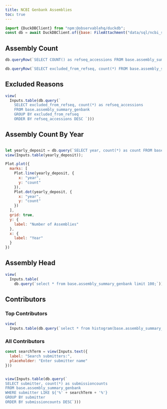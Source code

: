 ```yaml
---
title: NCBI Genbank Assemblies
toc: true
---
```



```js
import {DuckDBClient} from "npm:@observablehq/duckdb";
const db = await DuckDBClient.of({base: FileAttachment("data/sql/ncbi_stats.duckdb")});
```


## Assembly Count

```js
db.queryRow(`SELECT COUNT() as refseq_accessions FROM base.assembly_summary_genbank`)
```


```js
db.queryRow(`SELECT excluded_from_refseq, count(*) FROM base.assembly_summary_genbank GROUP BY excluded_from_refseq`)
```




## Excluded Reasons
```js
view(
  Inputs.table(db.query(`
    SELECT excluded_from_refseq, count(*) as refseq_accessions
    FROM base.assembly_summary_genbank
    GROUP BY excluded_from_refseq
    ORDER BY refseq_accessions DESC `)))
```




## Assembly Count By Year

```js

let yearly_deposit = db.query(`SELECT year, count(*) as count FROM base.assembly_summary_genbank GROUP BY year;`);
view(Inputs.table(yearly_deposit));

```


```js
Plot.plot({
  marks: [
    Plot.line(yearly_deposit, {
      x: "year",
      y: "count"
    }),
    Plot.dot(yearly_deposit, {
      x: "year",
      y: "count"
    })
  ],
  grid: true,
  y: {
    label: "Number of Assemblies"
  },
  x: {
    label: "Year"
  }
})
```



## Assembly Head

```js
view(
  Inputs.table(
    db.query(`select * from base.assembly_summary_genbank limit 100;`)));

```

## Contributors

### Top Contributors

```js
view(
  Inputs.table(db.query(`select * from histogram(base.assembly_summary_genbank, submitter);`)))

```

### All Contributors

```js
const searchTerm = view(Inputs.text({
  label: "Search submitters:",
  placeholder: "Enter submitter name"
}))
```

```js

view(Inputs.table(db.query(`
SELECT submitter, count(*) as submissioncounts
FROM base.assembly_summary_genbank
WHERE submitter LIKE ${'%' + searchTerm + '%'}
GROUP BY submitter
ORDER BY submissioncounts DESC`)))
```
